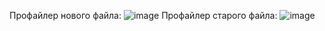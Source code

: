Профайлер нового файла:
![image](https://user-images.githubusercontent.com/92515117/142714337-290ca918-4e29-49f1-bad5-723e34172130.png)
Профайлер старого файла:
![image](https://user-images.githubusercontent.com/92515117/142714367-a8aa2466-f092-490a-b374-cdf0457bba1c.png)
